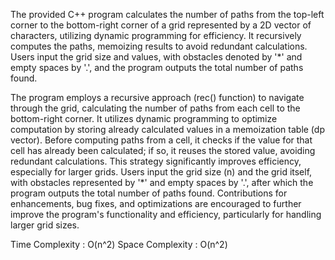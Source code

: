 The provided C++ program calculates the number of paths from the top-left corner to the bottom-right corner of a grid represented by a 2D vector of characters, utilizing dynamic programming for efficiency. It recursively computes the paths, memoizing results to avoid redundant calculations. Users input the grid size and values, with obstacles denoted by '*' and empty spaces by '.', and the program outputs the total number of paths found.

The program employs a recursive approach (rec() function) to navigate through the grid, calculating the number of paths from each cell to the bottom-right corner. It utilizes dynamic programming to optimize computation by storing already calculated values in a memoization table (dp vector). Before computing paths from a cell, it checks if the value for that cell has already been calculated; if so, it reuses the stored value, avoiding redundant calculations. This strategy significantly improves efficiency, especially for larger grids. Users input the grid size (n) and the grid itself, with obstacles represented by '*' and empty spaces by '.', after which the program outputs the total number of paths found. Contributions for enhancements, bug fixes, and optimizations are encouraged to further improve the program's functionality and efficiency, particularly for handling larger grid sizes.

Time Complexity : O(n^2)
Space Complexity : O(n^2)